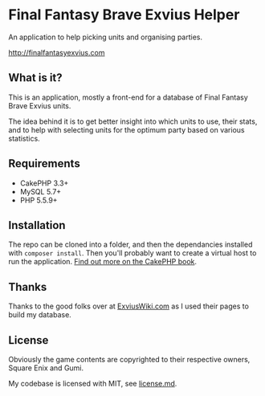 # Final Fantasy Brave Exvius Helper
An application to help picking units and organising parties.

http://finalfantasyexvius.com

## What is it?
This is an application, mostly a front-end for a database of Final Fantasy Brave Exvius units.

The idea behind it is to get better insight into which units to use, their stats, and to help with selecting units for 
the optimum party based on various statistics.

## Requirements
* CakePHP 3.3+
* MySQL 5.7+
* PHP 5.5.9+

## Installation
The repo can be cloned into a folder, and then the dependancies installed with `composer install`.
Then you'll probably want to create a virtual host to run the application. 
[Find out more on the CakePHP book](http://book.cakephp.org/3.0/en/installation.html#fire-it-up).

## Thanks
Thanks to the good folks over at [ExviusWiki.com](http://exviuswiki.com/) as I used their pages to build my database.

## License
Obviously the game contents are copyrighted to their respective owners, Square Enix and Gumi.

My codebase is licensed with MIT, see [license.md](license.md).
